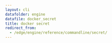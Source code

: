 ```yaml
---
layout: cli
datafolder: engine
datafile: docker_secret
title: docker secret
redirect_from:
  - /edge/engine/reference/commandline/secret/
---
```

